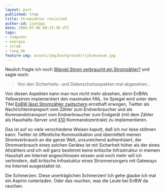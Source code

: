 ```yaml
---
layout: post
published: true
title: Stromzähler revisited
author-id: isotopp
date: 2009-07-06 08:23:30 UTC
tags:
- computer
- energie
- strom
- lang_de
feature-img: assets/img/background/rijksmuseum.jpg
---
```

Neulich fragte ich noch <a href='http://blog.koehntopp.de/archives/2484-Wie-viel-Strom-verbraucht-ein-Stromzaehler.html'>Wieviel Strom verbraucht ein Stromzähler?</a> und sagte noch: <blockquote>Von den Sicherheits- und Datenschutzaspekten mal abgesehen…</blockquote> Von diesen Aspekten kann man nun nicht mehr absehen, denn EnBWs Yellowstrom implementiert den maximalen FAIL. Im Spiegel wird unter dem Titel <a href='http://www.spiegel.de/wirtschaft/0,1518,634115,00.html'>EnBW lässt Stromzähler zwitschern</a> ernsthaft erwogen, Twitter als Nachrichtentransport vom Zähler zum Endverbraucher und als Kommandotransport vom Endverbraucher zum Endgerät (mit dem Zähler als Haushalts-Server und <a href='http://en.wikipedia.org/wiki/X10_%28industry_standard%29'>X10</a> Kommandozentrale) zu implementieren.

Das ist auf so viele verschiedene Weisen kaputt, daß ich nur leise stöhnen kann: Twitter ist öffentliche Kommunikation und übermittelt meinen Stromverbrauch an die ganze Welt, unzureichend authentisiert, der Stromverbrauch eines solchen Gerätes ist mit Sicherheit höher als der eines Altzählers und ich will ganz bestimmt keine kritische Infrastruktur in meinem Haushalt am Internet angeschlossen wissen und noch mehr will ich verhindern, daß kritische Infrastuktur eines Stromversorgers mit Gateways ins Internet ausgestattet ist.

Die Schmerzen. Diese unerträglichen Schmerzen! Ich gehe glaube ich mal ein Aspirin runterladen. Oder das rauchen, was die Leute bei EnBW da rauchen.
